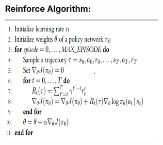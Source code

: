 # Reinforce Algorithm:
<p align="center">
<img src="https://github.com/WorldsDeep/RL-Algorithms/blob/main/REINFORCE/reinforce_algorithm.png" height="400" width="700" alt>
</p>
